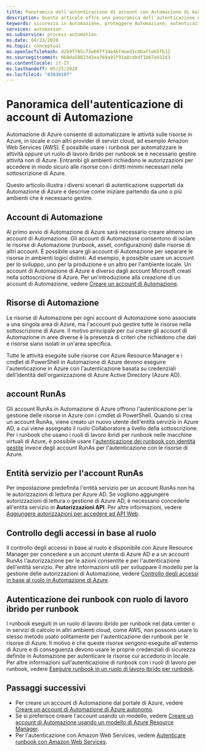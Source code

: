 ```yaml
---
title: Panoramica dell'autenticazione di account con Automazione di Azure
description: Questo articolo offre una panoramica dell'autenticazione di account con Automazione di Azure.
keywords: sicurezza in Automazione, proteggere Automazione; autenticazione in Automazione
services: automation
ms.subservice: process-automation
ms.date: 04/23/2020
ms.topic: conceptual
ms.openlocfilehash: d2b9f705c73e667f34e46fdeed3c80af1e65fb12
ms.sourcegitcommit: 0b80a5802343ea769a91f91a8cdbdf1b67a932d3
ms.contentlocale: it-IT
ms.lasthandoff: 05/25/2020
ms.locfileid: "83830107"
---
```

# <a name="automation-account-authentication-overview"></a>Panoramica dell'autenticazione di account di Automazione

Automazione di Azure consente di automatizzare le attività sulle risorse in Azure, in locale e con altri provider di servizi cloud, ad esempio Amazon Web Services (AWS). È possibile usare i runbook per automatizzare le attività oppure un ruolo di lavoro ibrido per runbook se è necessario gestire attività non di Azure. Entrambi gli ambienti richiedono le autorizzazioni per accedere in modo sicuro alle risorse con i diritti minimi necessari nella sottoscrizione di Azure.

Questo articolo illustra i diversi scenari di autenticazione supportati da Automazione di Azure e descrive come iniziare partendo da uno o più ambienti che è necessario gestire.

## <a name="automation-account"></a>Account di Automazione 

Al primo avvio di Automazione di Azure sarà necessario creare almeno un account di Automazione. Gli account di Automazione consentono di isolare le risorse di Automazione (runbook, asset, configurazioni) dalle risorse di altri account. È possibile usare gli account di Automazione per separare le risorse in ambienti logici distinti. Ad esempio, è possibile usare un account per lo sviluppo, uno per la produzione e un altro per l'ambiente locale. Un account di Automazione di Azure è diverso dagli account Microsoft creati nella sottoscrizione di Azure. Per un'introduzione alla creazione di un account di Automazione, vedere [Creare un account di Automazione](automation-quickstart-create-account.md).

## <a name="automation-resources"></a>Risorse di Automazione

Le risorse di Automazione per ogni account di Automazione sono associate a una singola area di Azure, ma l'account può gestire tutte le risorse nella sottoscrizione di Azure. Il motivo principale per cui creare gli account di Automazione in aree diverse è la presenza di criteri che richiedono che dati e risorse siano isolati in un'area specifica.

Tutte le attività eseguite sulle risorse con Azure Resource Manager e i cmdlet di PowerShell in Automazione di Azure devono eseguire l'autenticazione in Azure con l'autenticazione basata su credenziali dell'identità dell'organizzazione di Azure Active Directory (Azure AD). 

## <a name="run-as-account"></a>account RunAs

Gli account RunAs in Automazione di Azure offrono l'autenticazione per la gestione delle risorse in Azure con i cmdlet di PowerShell. Quando si crea un account RunAs, viene creato un nuovo utente dell'entità servizio in Azure AD, a cui viene assegnato il ruolo Collaboratore a livello della sottoscrizione. Per i runbook che usano i ruoli di lavoro ibridi per runbook nelle macchine virtuali di Azure, è possibile usare l'[autenticazione dei runbook con identità gestite](automation-hrw-run-runbooks.md#runbook-auth-managed-identities) invece degli account RunAs per l'autenticazione con le risorse di Azure.

## <a name="service-principal-for-run-as-account"></a>Entità servizio per l'account RunAs

Per impostazione predefinita l'entità servizio per un account RunAs non ha le autorizzazioni di lettura per Azure AD. Se vogliono aggiungere autorizzazioni di lettura o gestione di Azure AD, è necessario concederle all'entità servizio in **Autorizzazioni API**. Per altre informazioni, vedere [Aggiungere autorizzazioni per accedere ad API Web](../active-directory/develop/quickstart-configure-app-access-web-apis.md#add-permissions-to-access-web-apis).

## <a name="role-based-access-control"></a>Controllo degli accessi in base al ruolo

Il controllo degli accessi in base al ruolo è disponibile con Azure Resource Manager per concedere a un account utente di Azure AD e a un account RunAs l'autorizzazione per le azioni consentite e per l'autenticazione dell'entità servizio. Per altre informazioni utili per sviluppare il modello per la gestione delle autorizzazioni di Automazione, vedere [Controllo degli accessi in base al ruolo in Automazione di Azure](automation-role-based-access-control.md).  

## <a name="runbook-authentication-with-hybrid-runbook-worker"></a>Autenticazione dei runbook con ruolo di lavoro ibrido per runbook 

I runbook eseguiti in un ruolo di lavoro ibrido per runbook nel data center o in servizi di calcolo in altri ambienti cloud, come AWS, non possono usare lo stesso metodo usato solitamente per l'autenticazione dei runbook per le risorse di Azure. Il motivo è che queste risorse vengono eseguite all'esterno di Azure e di conseguenza devono usare le proprie credenziali di sicurezza definite in Automazione per autenticare le risorse cui accedono in locale. Per altre informazioni sull'autenticazione di runbook con i ruoli di lavoro per runbook, vedere [Eseguire runbook in un ruolo di lavoro ibrido per runbook](automation-hrw-run-runbooks.md). 

## <a name="next-steps"></a>Passaggi successivi

* Per creare un account di Automazione dal portale di Azure, vedere [Creare un account di Automazione di Azure autonomo](automation-create-standalone-account.md).
* Se si preferisce creare l'account usando un modello, vedere [Creare un account di Automazione usando un modello di Azure Resource Manager](automation-create-account-template.md).
* Per l'autenticazione con Amazon Web Services, vedere [Autenticare runbook con Amazon Web Services](automation-config-aws-account.md).